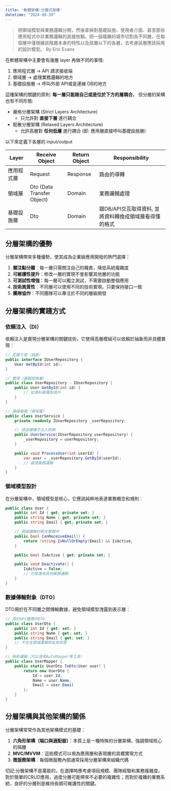 ```yaml
---
title: '軟體架構:分層式架構'
datetime: "2024-08-30"
---
```


> 把領域模型與業務邏輯分開，然後拿掉對基礎設施、使用者介面、甚至那些應用程式中非業務邏輯的直接依賴。把一個複雜的城市切割為不同層，在每個層中僅根據該階層本身的特性以及該層以下的各層，去考慮該層應該採用的設計模型。
> By Eric Evans

在軟體架構中主要會有幾層 layer 再做不同的事情:

1. 應用程式層 $\rightarrow$ API 請求接收端
2. 領域層 $\rightarrow$ 處理業務邏輯的地方
3. 基礎設施層 $\rightarrow$ 呼叫外部 API或是連線 DB的地方
<!--more-->

這種架構的關鍵的原則: **每一層只能跟自己或是位於下方的層耦合**。
但分層的架構也有不同形態:

- 嚴格分層架構 (Strict Layers Architecture)
    - 只允許對 **直接下層** 進行耦合
- 鬆散分層架構 (Relaxed Layers Architecture)
    - 允許高層對 **任何低層** 進行耦合 (即: 應用層直接呼叫基礎設施層)

以下來定義下各層的 input/output

| Layer | Receive Object             | Return Object | Responsibility                  |
|-------|----------------------------|---------------|---------------------------------|
| 應用程式層 | Request                    | Response      | 路由的導轉                           |
| 領域層   | Dto (Data Transfer Object) | Domain        | 業務邏輯處理                          |
| 基礎設施層 | Dto                        | Domain        | 跟DB/API交互取得資料, 並將資料轉換成領域層看得懂的格式 |

## 分層架構的優勢

分層架構帶來多種優勢，使其成為企業級應用開發的熱門選擇：

1. **關注點分離**：每一層只需關注自己的職責，降低系統複雜度
2. **可維護性提升**：修改一層的實現不會影響其他層的功能
3. **可測試性增強**：每一層可以獨立測試，不需要啟動整個應用
4. **技術異質性**：不同層可以使用不同的技術實現，只要保持接口一致
5. **團隊協作**：不同團隊可以專注於不同的層級開發

## 分層架構的實踐方式

### 依賴注入（DI）

依賴注入是實現分層架構的關鍵技術，它使得高層模組可以依賴於抽象而非具體實現：

```csharp
// 定義介面（抽象）
public interface IUserRepository {
    User GetById(int id);
}

// 實現（基礎設施層）
public class UserRepository : IUserRepository {
    public User GetById(int id) {
        // 從資料庫獲取用戶
    }
}

// 領域服務（領域層）
public class UserService {
    private readonly IUserRepository _userRepository;

    // 透過建構子注入依賴
    public UserService(IUserRepository userRepository) {
        _userRepository = userRepository;
    }

    public void ProcessUser(int userId) {
        var user = _userRepository.GetById(userId);
        // 處理業務邏輯
    }
}
```

### 領域模型設計

在分層架構中，領域模型是核心，它應該純粹地表達業務概念和規則：

```csharp
public class User {
    public int Id { get; private set; }
    public string Name { get; private set; }
    public string Email { get; private set; }

    // 領域邏輯封裝在實體中
    public bool CanReceiveEmail() {
        return !string.IsNullOrEmpty(Email) && IsActive;
    }

    public bool IsActive { get; private set; }

    public void Deactivate() {
        IsActive = false;
        // 可能還有其他業務邏輯
    }
}
```

### 數據傳輸對象（DTO）

DTO用於在不同層之間傳輸數據，避免領域模型洩露到表示層：

```csharp
// 用於API響應的DTO
public class UserDto {
    public int Id { get; set; }
    public string Name { get; set; }
    public string Email { get; set; }
    // 不包含領域邏輯和私有狀態
}

// 映射邏輯（可以使用AutoMapper等工具）
public class UserMapper {
    public static UserDto ToDto(User user) {
        return new UserDto {
            Id = user.Id,
            Name = user.Name,
            Email = user.Email
        };
    }
}
```

## 分層架構與其他架構的關係

分層架構常常作為其他架構模式的基礎：

1. **六角形架構（端口與適配器）**：本質上是一種特殊的分層架構，強調領域核心的隔離
2. **MVC/MVVM**：這些模式可以視為應用層和表現層的具體實現方式
3. **微服務架構**：每個微服務內部通常採用分層架構來組織代碼

切記:分層架構不是萬能的，在選擇時應考慮項目規模、團隊經驗和業務複雜度。對於簡單的CRUD應用，過度分層可能帶來不必要的複雜性；而對於複雜的業務系統，良好的分層則是維持長期可維護性的關鍵。



